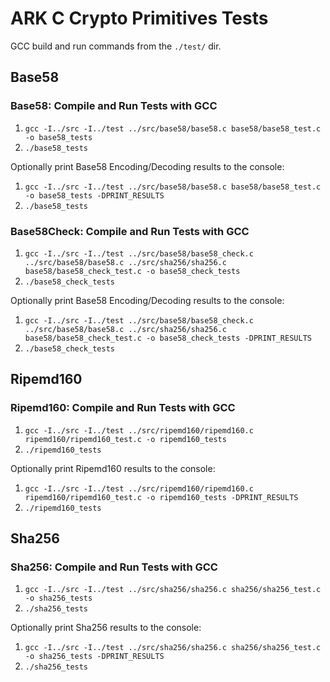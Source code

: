 
# ARK C Crypto Primitives Tests

GCC build and run commands from the `./test/` dir.

## Base58

### Base58: Compile and Run Tests with GCC

1) `gcc -I../src -I../test ../src/base58/base58.c base58/base58_test.c -o base58_tests`
2) `./base58_tests`

Optionally print Base58 Encoding/Decoding results to the console:

1) `gcc -I../src -I../test ../src/base58/base58.c base58/base58_test.c -o base58_tests -DPRINT_RESULTS`
2) `./base58_tests`

### Base58Check: Compile and Run Tests with GCC

1) `gcc -I../src -I../test ../src/base58/base58_check.c ../src/base58/base58.c ../src/sha256/sha256.c base58/base58_check_test.c -o base58_check_tests`
2) `./base58_check_tests`

Optionally print Base58 Encoding/Decoding results to the console:

1) `gcc -I../src -I../test ../src/base58/base58_check.c ../src/base58/base58.c ../src/sha256/sha256.c base58/base58_check_test.c -o base58_check_tests -DPRINT_RESULTS`
2) `./base58_check_tests`

## Ripemd160

### Ripemd160: Compile and Run Tests with GCC

1) `gcc -I../src -I../test ../src/ripemd160/ripemd160.c ripemd160/ripemd160_test.c -o ripemd160_tests`
2) `./ripemd160_tests`

Optionally print Ripemd160 results to the console:

1) `gcc -I../src -I../test ../src/ripemd160/ripemd160.c ripemd160/ripemd160_test.c -o ripemd160_tests -DPRINT_RESULTS`
2) `./ripemd160_tests`

## Sha256

### Sha256: Compile and Run Tests with GCC

1) `gcc -I../src -I../test ../src/sha256/sha256.c sha256/sha256_test.c -o sha256_tests`
2) `./sha256_tests`

Optionally print Sha256 results to the console:

1) `gcc -I../src -I../test ../src/sha256/sha256.c sha256/sha256_test.c -o sha256_tests -DPRINT_RESULTS`
2) `./sha256_tests`
